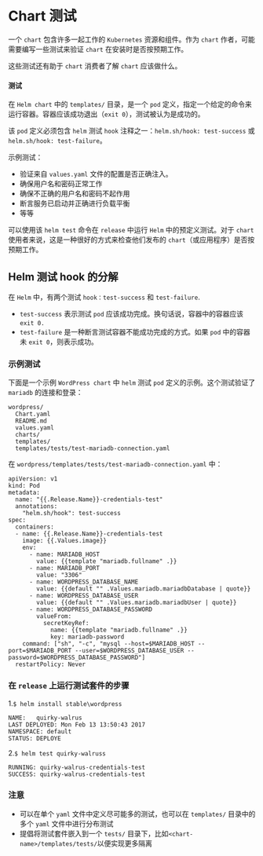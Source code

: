 # Chart 测试

一个 `chart` 包含许多一起工作的 `Kubernetes` 资源和组件。作为 `chart` 作者，可能需要编写一些测试来验证 `chart` 在安装时是否按预期工作。

这些测试还有助于 `chart` 消费者了解 `chart` 应该做什么。


#### 测试 

在 `Helm chart` 中的 `templates/` 目录，是一个 `pod` 定义，指定一个给定的命令来运行容器。容器应该成功退出（`exit 0`），测试被认为是成功的。

该 `pod` 定义必须包含 `helm` 测试 `hook` 注释之一：`helm.sh/hook: test-success` 或 `helm.sh/hook: test-failure`。

示例测试：

* 验证来自 `values.yaml` 文件的配置是否正确注入。
* 确保用户名和密码正常工作
* 确保不正确的用户名和密码不起作用
* 断言服务已启动并正确进行负载平衡
* 等等

可以使用该 `helm test` 命令在 `release` 中运行 `Helm` 中的预定义测试。对于 `chart` 使用者来说，这是一种很好的方式来检查他们发布的 `chart`（或应用程序）是否按预期工作。


## Helm 测试 hook 的分解


在 `Helm` 中，有两个测试 `hook：test-success` 和 `test-failure`.

* `test-success` 表示测试 `pod` 应该成功完成。换句话说，容器中的容器应该 `exit 0.` 
* `test-failure` 是一种断言测试容器不能成功完成的方式。如果 `pod` 中的容器未 `exit 0`，则表示成功。

### 示例测试


下面是一个示例 `WordPress chart` 中 `helm` 测试 `pod` 定义的示例。这个测试验证了 `mariadb` 的连接和登录：

```
wordpress/
  Chart.yaml
  README.md
  values.yaml
  charts/
  templates/
  templates/tests/test-mariadb-connection.yaml
```

在 `wordpress/templates/tests/test-mariadb-connection.yaml` 中：

```
apiVersion: v1
kind: Pod
metadata:
  name: "{{.Release.Name}}-credentials-test"
  annotations:
    "helm.sh/hook": test-success
spec:
  containers:
  - name: {{.Release.Name}}-credentials-test
    image: {{.Values.image}}
    env:
      - name: MARIADB_HOST
        value: {{template "mariadb.fullname" .}}
      - name: MARIADB_PORT
        value: "3306"
      - name: WORDPRESS_DATABASE_NAME
        value: {{default "" .Values.mariadb.mariadbDatabase | quote}}
      - name: WORDPRESS_DATABASE_USER
        value: {{default "" .Values.mariadb.mariadbUser | quote}}
      - name: WORDPRESS_DATABASE_PASSWORD
        valueFrom:
          secretKeyRef:
            name: {{template "mariadb.fullname" .}}
            key: mariadb-password
    command: ["sh", "-c", "mysql --host=$MARIADB_HOST --port=$MARIADB_PORT --user=$WORDPRESS_DATABASE_USER --password=$WORDPRESS_DATABASE_PASSWORD"]
  restartPolicy: Never
```

### 在 `release` 上运行测试套件的步骤

1.`$ helm install stable\wordpress`

```
NAME:   quirky-walrus
LAST DEPLOYED: Mon Feb 13 13:50:43 2017
NAMESPACE: default
STATUS: DEPLOYE
```

2.`$ helm test quirky-walruss`

```
RUNNING: quirky-walrus-credentials-test
SUCCESS: quirky-walrus-credentials-test
```

### 注意


* 可以在单个 `yaml` 文件中定义尽可能多的测试，也可以在 `templates/` 目录中的多个 `yaml` 文件中进行分布测试
* 提倡将测试套件嵌入到一个 `tests/` 目录下，比如`<chart-name>/templates/tests/`以便实现更多隔离




